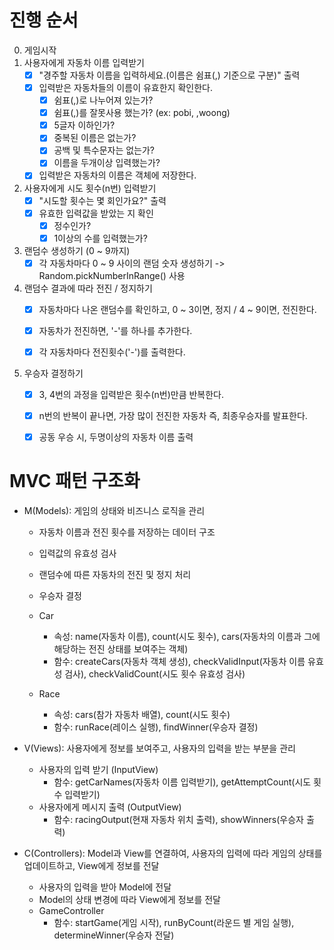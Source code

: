 # 진행 순서

0. 게임시작
1. 사용자에게 자동차 이름 입력받기
    - [X] "경주할 자동차 이름을 입력하세요.(이름은 쉼표(,) 기준으로 구분)" 출력
    - [X] 입력받은 자동차들의 이름이 유효한지 확인한다.
        - [X] 쉼표(,)로 나누어져 있는가?
        - [X] 쉼표(,)를 잘못사용 했는가? (ex: pobi, ,woong)
        - [X] 5글자 이하인가?
        - [X] 중복된 이름은 없는가?
        - [X] 공백 및 특수문자는 없는가?
        - [X] 이름을 두개이상 입력했는가?
    - [X] 입력받은 자동차의 이름은 객체에 저장한다.

2. 사용자에게 시도 횟수(n번) 입력받기
    - [X] "시도할 횟수는 몇 회인가요?" 출력
    - [X] 유효한 입력값을 받았는 지 확인
        - [X] 정수인가?
        - [X] 1이상의 수를 입력했는가?

3. 랜덤수 생성하기 (0 ~ 9까지)
    - [X] 각 자동차마다 0 ~ 9 사이의 랜덤 숫자 생성하기 -> Random.pickNumberInRange() 사용

4. 랜덤수 결과에 따라 전진 / 정지하기
    - [X] 자동차마다 나온 랜덤수를 확인하고, 0 ~ 3이면, 정지 / 4 ~ 9이면, 전진한다.
    - [X] 자동차가 전진하면, '-'를 하나를 추가한다.
    - [X] 각 자동차마다 전진횟수('-')를 출력한다.


5. 우승자 결정하기
    - [X] 3, 4번의 과정을 입력받은 횟수(n번)만큼 반복한다.
    - [X] n번의 반복이 끝나면, 가장 많이 전진한 자동차 즉, 최종우승자를 발표한다. 
    - [X] 공동 우승 시, 두명이상의 자동차 이름 출력


# MVC 패턴 구조화

- M(Models): 게임의 상태와 비즈니스 로직을 관리

    - 자동차 이름과 전진 횟수를 저장하는 데이터 구조
    - 입력값의 유효성 검사
    - 랜덤수에 따른 자동차의 전진 및 정지 처리
    - 우승자 결정

    - Car
        - 속성: name(자동차 이름), count(시도 횟수), cars(자동차의 이름과 그에 해당하는 전진 상태를 보여주는 객체)
        - 함수: createCars(자동차 객체 생성), checkValidInput(자동차 이름 유효성 검사), checkValidCount(시도 횟수 유효성 검사)
    - Race
        - 속성: cars(참가 자동차 배열), count(시도 횟수)
        - 함수: runRace(레이스 실행), findWinner(우승자 결정)

- V(Views): 사용자에게 정보를 보여주고, 사용자의 입력을 받는 부분을 관리

    - 사용자의 입력 받기 (InputView)
        - 함수: getCarNames(자동차 이름 입력받기), getAttemptCount(시도 횟수 입력받기)
    - 사용자에게 메시지 출력 (OutputView)
        - 함수: racingOutput(현재 자동차 위치 출력), showWinners(우승자 출력)

- C(Controllers): Model과 View를 연결하여, 사용자의 입력에 따라 게임의 상태를 업데이트하고, View에게 정보를 전달

    - 사용자의 입력을 받아 Model에 전달
    - Model의 상태 변경에 따라 View에게 정보를 전달
    - GameController
        - 함수: startGame(게임 시작), runByCount(라운드 별 게임 실행), determineWinner(우승자 전달)